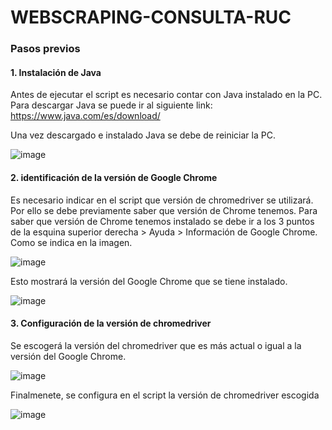 # WEBSCRAPING-CONSULTA-RUC
### Pasos previos
#### 1. Instalación de Java

Antes de ejecutar el script es necesario contar con Java instalado en la PC. Para descargar Java se puede ir al siguiente link: https://www.java.com/es/download/

Una vez descargado e instalado Java se debe de reiniciar la PC.

![image](https://user-images.githubusercontent.com/107073626/174451100-4c283d55-23d6-4941-8587-66cf927bcd7b.png)

#### 2. identificación de la versión de Google Chrome

Es necesario indicar en el script que versión de chromedriver se utilizará. Por ello se debe previamente saber que versión de Chrome tenemos.
Para saber que versión de Chrome tenemos instalado se debe ir a los 3 puntos de la esquina superior derecha > Ayuda > Información de Google Chrome. Como se indica en la imagen.

![image](https://user-images.githubusercontent.com/107073626/174506996-e3e23e5e-0943-4dae-9a72-67999ab61b4c.png)

Esto mostrará la versión del Google Chrome que se tiene instalado. 

![image](https://user-images.githubusercontent.com/107073626/174506905-b7cd9446-7655-40ef-88a7-06eff70e3111.png)


#### 3. Configuración de la versión de chromedriver

Se escogerá la versión del chromedriver que es más actual o igual a la versión del Google Chrome.

![image](https://user-images.githubusercontent.com/107073626/174507570-e708bb25-7ffe-4506-9fb4-17c7d161dcef.png)

Finalmenete, se configura en el script la versión de chromedriver escogida

![image](https://user-images.githubusercontent.com/107073626/174507700-564af83b-cbb0-44da-b147-2a2ad6eb6960.png)
